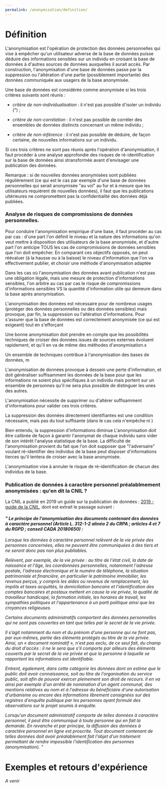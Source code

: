 ```yaml
---
permalink: /anonymisation/definition/
---
```


# Définition

L'anonymisation est l'opération de protection des données personnelles qui vise à empêcher qu'un utilisateur adverse de la base de données puisse déduire des informations sensibles sur un individu en croisant la base de données à d'autres sources de données auxquelles il aurait accès. Par construction, l'anonymisation d'une base de données passe par la suppression ou l'altération d'une partie (possiblement importante) des données communiquée aux usagers de la base anonymisée.

Une base de données est considérée comme anonymisée si les trois critères suivants sont réunis :

- *critère de non-individualisation* : il n'est pas possible d'isoler un individu (") ;

- *critère de non-corrélation* : il n'est pas possible de corréler des ensembles de données distincts concernant un même individu ;

- *critère de non-inférence* : il n'est pas possible de déduire, de façon certaine, de nouvelles informations sur un individu.

Si ces trois critères ne sont pas réunis après l'opération d'anonymisation, il faut procéder à une analyse approfondie des risques de ré-identification sur la base de données ainsi stransformée avant d'envisager une publication des données. 

Remarque : si de nouvelles données anonymisées sont publiées régulièrement (ce qui est le cas par exemple d'une base de données personnelles qui serait anonymisée "au vol" au fur et à mesure que les utilisateurs requièrent de nouvelles données), il faut que les publications ultérieures ne compromettent pas la confidentialité des données déjà publiées.

### Analyse de risques de compromissions de données personnelles.

Pour conduire l'anonymisation empirique d'une base, il faut procéder au cas par cas : d'une part l'on définit le niveau et la nature des informations qu'on veut mettre à disposition des utilisateurs de la base anonymisée, et d'autre part l'on anticipe TOUS les cas de compromissions de données sensibles que l'on doit empêcher. En comparant ces objectifs opposés, on peut réévaluer (à la hausse ou à la baisse) le niveau d'information que l'on va effectivement publier, et choisir une méthode d'anonymisation adaptée

Dans les cas où l'anonymisation des données avant publication n'est pas une obligation légale, mais une mesure de protection d'informations sensibles, l'on arbitre au cas par cas le risque de compromissions d'informations sensibles VS la quantité d'information utile qui demeure dans la base après anonymisation.

L'anonymisation des données est nécessaire pour de nombreux usages (protéger des données personnelles ou des données sensibles) mais provoque, par fin, la suppression ou l'altération d'informations. Pour s'assurer que la base de données est correctement anonymisée (ce qui est exigeant) tout en s'efforçant 

Une bonne anonymisation doit prendre en compte que les possibilités techniques de croiser des données issues de sources externes évoluent rapidement, et qu'il en va de même des méthodes d'anonymisation.s


Un ensemble de techniques contribue à l'anonymisation des bases de données, m

L'anonymisation de données provoque à dessein une perte d'information, et doit généraliser suffisamment les données de la base pour que les informations ne soient plus spécifiques à un individu mais portent sur un ensemble de personnes qu'il ne sera plus possible de distinguer les unes des autres.


L'anonymisation nécessite de supprimer ou d'altérer suffisamment d'informations pour valider ces trois critères.

La suppression des données directement identifiantes est une condition nécessaire, mais pas du tout suffisante (dans le cas cela n'empêche ni )

Bien entendu, la suppression d'informations diminue 
L'anonymisation doit être calibrée de façon à garantir l'anonymat de chaque individu sans vider de son intérêt l'analyse statistique de la base. La difficulté de l'anonymisation provient du fait que l'on doit supposer que "l'adversaire" voulant ré-identifier des individus de la base peut disposer d'informations tierces qu'il tentera de croiser avec la base anonymisée.

 L'anonymisation vise à annuler le risque de ré-identification de chacun des individus de la base.

### Publication de données à caractère personnel préalablmement anonymisées : qu'en dit la CNIL ?

La CNIL a publié en 2019 un guide sur la publication de données : [2019 - guide de la CNIL](https://www.cnil.fr/sites/default/files/atoms/files/guide_open_data.pdf), dont est extrait le passage suivant :

#### _" Le principe de l’anonymisation des documents contenant des données à caractère personnel (Article L. 312-1-2 alinéa 2 du CRPA ; articles 4 et 7 du RGPD ; conseil CADA 20180650) :_

_Lorsque les données à caractère personnel relèvent de la vie privée des personnes concernées, elles ne peuvent être communiquées à des tiers et ne seront donc pas non plus publiables._

_Relèvent, par exemple, de la vie privée : au titre de l'état civil, la date de naissance et l'âge, les coordonnées personnelles, notamment l'adresse postale, l'adresse électronique et le numéro de téléphone, la situation patrimoniale et financière, en particulier le patrimoine immobilier, les revenus perçus, y compris les aides ou revenus de remplacement, les impôts et taxes acquittés, la domiciliation bancaire et l'identification des comptes bancaires et postaux mettent en cause la vie privée, la qualité de travailleur handicapé, la formation initiale, les horaires de travail, les sympathies politiques et l'appartenance à un parti politique ainsi que les croyances religieuses._

_Certains documents administratifs comportent des données personnelles qui  ne sont pas couvertes en tant que telles par le secret de la vie privée._

_Il s’agit notamment du nom et du prénom d'une personne qui ne font pas, par eux-mêmes, partie des éléments protégés au titre de la vie privée. Ainsi, un « document nominatif », n'est pas exclu, de ce seul fait, du champ du droit d'accès : il ne le sera que s'il comporte par ailleurs des éléments couverts par le secret de la vie privée et que la personne à laquelle se rapportent les informations est identifiable._

_Entrent, également, dans cette catégorie les données dont on estime que le public doit avoir connaissance, soit au titre de l'organisation du service public, soit afin de pouvoir exercer pleinement son droit de recours. Il en va ainsi par exemple d'un arrêté de nomination d'un agent communal, des mentions relatives au nom et à l'adresse du bénéficiaire d'une autorisation d'urbanisme ou encore des informations librement consignées sur des registres d'enquête publique par les personnes ayant formulé des observations sur le projet soumis à enquête._

_Lorsqu'un document administratif comporte de telles données à caractère personnel, il peut être communiqué à toute personne qui en fait la demande. En revanche et par principe, la diffusion des données à caractère personnel en ligne est proscrite. Tout document contenant de telles données doit avoir préalablement fait l'objet d'un traitement permettant de rendre impossible l'identification des personnes (anonymisation). "_

# Exemples et retours d'expérience

_A venir_